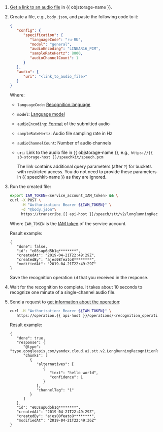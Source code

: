1. [Get a link to an audio file](../../storage/operations/objects/link-for-download.md) in {{ objstorage-name }}.
1. Create a file, e.g., `body.json`, and paste the following code to it:

   ```json
   {
      "config": {
         "specification": {
            "languageCode": "ru-RU",
            "model": "general",
            "audioEncoding": "LINEAR16_PCM",
            "sampleRateHertz": 8000,
            "audioChannelCount": 1
         }
      },
      "audio": {
         "uri": "<link_to_audio_file>"
      }
   }
   ```

   Where:

   * `languageCode`: [Recognition language](../../speechkit/stt/models.md#languages)
   * `model`: [Language model](../../speechkit/stt/models.md#tags)
   * `audioEncoding`: [Format](../../speechkit/formats.md) of the submitted audio
   * `sampleRateHertz`: Audio file sampling rate in Hz
   * `audioChannelCount`: Number of audio channels
   * `uri`: Link to the audio file in {{ objstorage-name }}, e.g., `https://{{ s3-storage-host }}/speechkit/speech.pcm`

      The link contains additional query parameters (after `?`) for buckets with restricted access. You do not need to provide these parameters in {{ speechkit-name }} as they are ignored.

1. Run the created file:

   ```bash
   export IAM_TOKEN=<service_account_IAM_token> && \
   curl -X POST \
        -H "Authorization: Bearer ${IAM_TOKEN}" \
        -d "@body.json"\
        https://transcribe.{{ api-host }}/speech/stt/v2/longRunningRecognize
   ```

   Where `IAM_TOKEN` is the [IAM token](../../iam/concepts/authorization/iam-token.md) of the service account.

   Result example:

   ```text
   {
      "done": false,
      "id": "e03sup6d5h1q********",
      "createdAt": "2019-04-21T22:49:29Z",
      "createdBy": "ajes08feato8********",
      "modifiedAt": "2019-04-21T22:49:29Z"
   }
   ```

   Save the recognition operation `id` that you received in the response.

1. Wait for the recognition to complete. It takes about 10 seconds to recognize one minute of a single-channel audio file.
1. Send a request to [get information about the operation](../../api-design-guide/concepts/operation.md#monitoring):

   ```bash
   curl -H "Authorization: Bearer ${IAM_TOKEN}" \
      https://operation.{{ api-host }}/operations/<recognition_operation_ID>
   ```

   Result example:

   ```text
   {
      "done": true,
      "response": {
         "@type": "type.googleapis.com/yandex.cloud.ai.stt.v2.LongRunningRecognitionResponse",
         "chunks": [
            {
               "alternatives": [
                  {
                     "text": "hello world",
                     "confidence": 1
                  }
               ],
               "channelTag": "1"
            }
         ]
      },
      "id": "e03sup6d5h1q********",
      "createdAt": "2019-04-21T22:49:29Z",
      "createdBy": "ajes08feato8********",
      "modifiedAt": "2019-04-21T22:49:36Z"
   }
   ```
